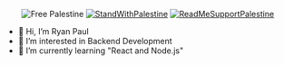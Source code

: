 
<div align=center> 
 
 ![Free Palestine](https://img.shields.io/badge/FreePalestine-%F0%9F%87%B5%F0%9F%87%B8%20Tech_For_Palestine-D83838?labelColor=01B861&color=D83838&link=https%3A%2F%2Ftechforpalestine.org%2Flearn-more)
[![StandWithPalestine](https://raw.githubusercontent.com/Safouene1/support-palestine-banner/master/StandWithPalestine.svg)](https://techforpalestine.org/learn-more)
 [![ReadMeSupportPalestine](https://raw.githubusercontent.com/Safouene1/support-palestine-banner/master/banner-support.svg)](https://github.com/Safouene1/support-palestine-banner)
</div>

- 👋 Hi, I’m Ryan Paul
- 👀 I’m interested in Backend Development
- 🌱 I’m currently learning "React and Node.js"

<!---
ryanpaul-tsc/ryanpaul-tsc is a ✨ special ✨ repository because its `README.md` (this file) appears on your GitHub profile.
You can click the Preview link to take a look at your changes.
--->
